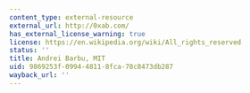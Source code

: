 ```yaml
---
content_type: external-resource
external_url: http://0xab.com/
has_external_license_warning: true
license: https://en.wikipedia.org/wiki/All_rights_reserved
status: ''
title: Andrei Barbu, MIT
uid: 9869253f-0994-4811-8fca-78c8473db287
wayback_url: ''
---
```

